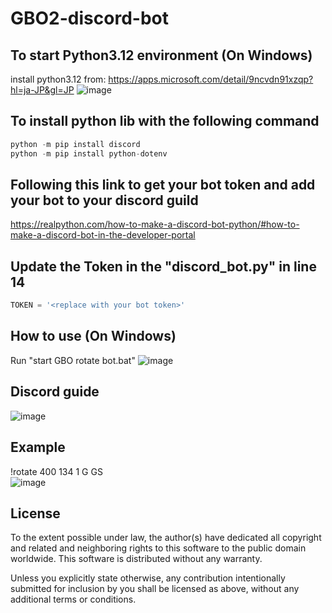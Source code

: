 # GBO2-discord-bot
## To start Python3.12 environment (On Windows)
install python3.12 from: https://apps.microsoft.com/detail/9ncvdn91xzqp?hl=ja-JP&gl=JP
![image](https://github.com/user-attachments/assets/ba6d77a3-3572-4984-a21b-675688793fc5)

## To install python lib with the following command
```python
python -m pip install discord
python -m pip install python-dotenv
```
## Following this link to get your bot token and add your bot to your discord guild
https://realpython.com/how-to-make-a-discord-bot-python/#how-to-make-a-discord-bot-in-the-developer-portal
## Update the Token in the "discord_bot.py" in line 14
```python
TOKEN = '<replace with your bot token>'
```
## How to use (On Windows)
Run "start GBO rotate bot.bat"
![image](https://github.com/user-attachments/assets/d8dcab26-0330-4309-a2e7-268257edcf6d)
## Discord guide 
![image](https://github.com/user-attachments/assets/2eb2d0ca-4846-4e84-b96d-b355e87f3907)
## Example
!rotate 400 134 1 G GS <br />
![image](https://github.com/user-attachments/assets/c9ff0825-522a-4ff5-9551-f8c513cb55ea)
## License

To the extent possible under law, the author(s) have dedicated all copyright and
related and neighboring rights to this software to the public domain worldwide.
This software is distributed without any warranty.

Unless you explicitly state otherwise, any contribution intentionally submitted
for inclusion by you shall be licensed as above, without any additional terms
or conditions.
